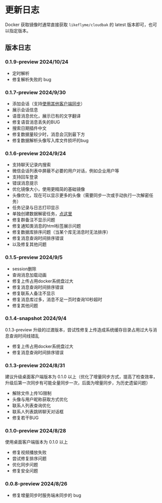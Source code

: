 # 更新日志

Docker 获取镜像时通常直接获取 `likeflyme/cloudbak` 的 latest 版本即可，也可以指定版本。


## 版本日志

### 0.1.9-preview 2024/10/24

* 定时解析
* 修复解析失败的 bug

### 0.1.7-preview 2024/9/30

* 添加会话（支持[使用其他客户端同步](/advanced/other-sync-tools)）
* 展示会话信息
* 语音消息优化，展示已有的文字翻译
* 修复语音消息丢失的BUG
* 搜索日期插件中文
* 修复数据量较少时，消息会沉到最下方
* 修复数据解析头像写入库文件损坏的bug

### 0.1.6-preview 2024/9/24

* 支持聊天记录内搜索
* 微信会话列表中屏蔽不必要的用户对话，例如企业用户等
* 支持回车登录
* 错误消息提示
* 优化镜像大小，使用更精简的基础镜像
* 头像优化，现在可以显示更多的头像（需要同步一次或手动执行一次解密任务）
* 任务记录与日志打印显示
* 单独创建数据解密任务，[点这里](https://www.cloudbak.org/backup.html#%E6%89%8B%E5%8A%A8%E6%89%A7%E8%A1%8C%E6%95%B0%E6%8D%AE%E8%A7%A3%E5%AF%86)
* 修复群备注不显示问题
* 修复通知类消息的html标签展示问题
* 修复数据库排序问题（当某个库无消息时无法排序）
* 修复消息查询时间排序错误
* 以及修复其他问题

### 0.1.5-preview 2024/9/5

* session删除
* 查询消息加载动画
* 修复上传占用docker系统盘过大
* 修复消息查询时间排序错误
* 修复联系人备注不显示
* 修复消息库过多，消息不足一页时查询10秒超时
* 修复其他问题

### 0.1.4-snapshot 2024/9/4

0.1.3-preview 升级的过渡版本，尝试性修复上传造成系统缓存目录占用过大与消息查询时间线错乱

* 修复上传占用docker系统盘过大
* 修复消息查询时间排序错误


### 0.1.3-preview 2024/8/31

建议升级桌面客户端版本为 0.1.0 以上（优化了增量同步方式，提高了检查效率，升级后第一次同步有可能全量同步一次，后面为增量同步，为历史遗留问题）

* 解除文件上传1G限制
* 头像与用户昵称获取方式优化
* 联系人列表查询优化
* 联系人列表跳转聊天对话框
* 修复若干BUG

### 0.1.0-preview 2024/8/28

使用桌面客户端版本为 0.1.0 以上

* 修复视频播放失败
* 尝试修复排序问题
* 优化同步问题
* 修复安全问题

### 0.0.8-preview 2024/8/26

* 修复增量同步时服务端未同步的 bug

